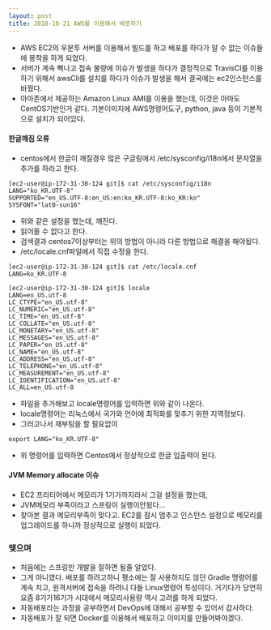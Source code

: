 ```yaml
---
layout: post
title: 2018-10-21 AWS를 이용해서 배포하기
---
```


- AWS EC2의 우분투 서버를 이용해서 빌드를 하고 배포를 하다가 알 수 없는 이슈들에 봉착을 하게 되었다.
- 서버가 계속 뻑나고 접속 불량에 이슈가 발생을 하다가 결정적으로 TravisCI를 이용하기 위해서 awsCli를 설치를 하다가 이슈가 발생을 해서 결국에는 ec2인스턴스를 바꿨다.
- 아마존에서 제공하는 Amazon Linux AMI를 이용을 했는데, 이것은 아마도 CentOS기반인거 같다. 기본이미지에 AWS명령어도구, python, java 등이 기본적으로 설치가 되어있다.

#### 한글깨짐 오류

- centos에서 한글이 깨질경우 많은 구글링에서 /etc/sysconfig/i18n에서 문자열을 추가를 하라고 한다.

```
[ec2-user@ip-172-31-30-124 git]$ cat /etc/sysconfig/i18n
LANG="ko_KR.UTF-8"
SUPPORTED="en_US.UTF-8:en_US:en:ko_KR.UTF-8:ko_KR:ko"
SYSFONT="lat0-sun16"
```
- 위와 같은 설정을 했는데, 깨진다.
- 읽어올 수 없다고 한다.
- 검색결과 centos7이상부터는 위의 방법이 아니라 다른 방법으로 해결을 해야됬다.
- /etc/locale.cnf파일에서 직접 수정을 한다.

```
[ec2-user@ip-172-31-30-124 git]$ cat /etc/locale.cnf
LANG=ko_KR.UTF-8

[ec2-user@ip-172-31-30-124 git]$ locale
LANG=en_US.utf-8
LC_CTYPE="en_US.utf-8"
LC_NUMERIC="en_US.utf-8"
LC_TIME="en_US.utf-8"
LC_COLLATE="en_US.utf-8"
LC_MONETARY="en_US.utf-8"
LC_MESSAGES="en_US.utf-8"
LC_PAPER="en_US.utf-8"
LC_NAME="en_US.utf-8"
LC_ADDRESS="en_US.utf-8"
LC_TELEPHONE="en_US.utf-8"
LC_MEASUREMENT="en_US.utf-8"
LC_IDENTIFICATION="en_US.utf-8"
LC_ALL=en_US.utf-8
```
- 파일을 추가해보고 locale명령어를 입력하면 위와 같이 나온다.
- locale명령어는 리눅스에서 국가와 언어에 최적화를 맞추기 위한 지역정보다.
- 그러고나서 재부팅을 할 필요없이

```
export LANG="ko_KR.UTF-8"
```
- 위 명령어를 입력하면 Centos에서 정상적으로 한글 입출력이 된다.

#### JVM Memory allocate 이슈

- EC2 프리티어에서 메모리가 1기가까지라서 그걸 설정을 했는데,
- JVM메모리 부족이라고 스프링이 실행이안됬다...
- 찾아본 결과 메모리부족이 맞다고. EC2를 잠시 멈추고 인스턴스 설정으로 메모리를 업그레이드를 하니까 정상적으로 실행이 되었다.

### 맺으며

- 처음에는 스프링만 개발을 잘하면 될줄 알았다.
- 그게 아니였다. 배포를 하려고하니 평소에는 잘 사용하지도 않던 Gradle 명령어를 계속 치고, 원격서버에 접속을 하려니 다들 Linux명령어 투성이다. 거기다가 당연히 요즘 8기가16기가 시대에서 메모리사용량 역시 고려를 하게 되었다.
- 자동배포라는 과정을 공부하면서 DevOps에 대해서 공부할 수 있어서 감사하다.
- 자동배포가 잘 되면 Docker를 이용해서 배포하고 이미지를 만들어봐야겠다.
